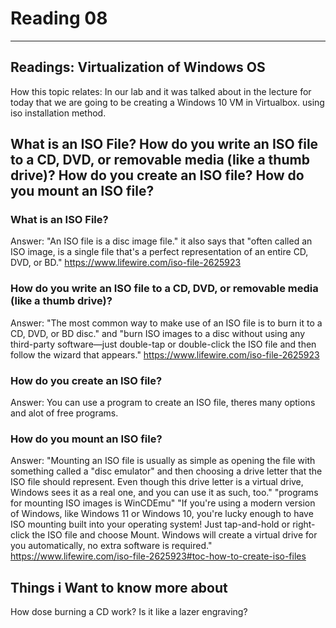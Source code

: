 # Reading 08
---
## Readings: Virtualization of Windows OS

How this topic relates: In our lab and  it was talked about in the lecture for today that we are going to be creating a Windows 10 VM in Virtualbox. using iso installation method.

What is an ISO File?
How do you write an ISO file to a CD, DVD, or removable media (like a thumb drive)?
How do you create an ISO file?
How do you mount an ISO file?
---

### What is an ISO File?
Answer: "An ISO file is a disc image file." it also says that "often called an ISO image, is a single file that's a perfect representation of an entire CD, DVD, or BD."
https://www.lifewire.com/iso-file-2625923

### How do you write an ISO file to a CD, DVD, or removable media (like a thumb drive)?
Answer: "The most common way to make use of an ISO file is to burn it to a CD, DVD, or BD disc."
and
"burn ISO images to a disc without using any third-party software—just double-tap or double-click the ISO file and then follow the wizard that appears."
https://www.lifewire.com/iso-file-2625923

### How do you create an ISO file?
Answer:  You can use a program to create an ISO file, theres many options and alot of free programs.

### How do you mount an ISO file?
Answer: "Mounting an ISO file is usually as simple as opening the file with something called a "disc emulator" and then choosing a drive letter that the ISO file should represent. Even though this drive letter is a virtual drive, Windows sees it as a real one, and you can use it as such, too."
"programs for mounting ISO images is WinCDEmu"
"If you're using a modern version of Windows, like Windows 11 or Windows 10, you're lucky enough to have ISO mounting built into your operating system! Just tap-and-hold or right-click the ISO file and choose Mount. Windows will create a virtual drive for you automatically, no extra software is required."
https://www.lifewire.com/iso-file-2625923#toc-how-to-create-iso-files

## Things i Want to know more about
How dose burning a CD work? Is it like a lazer engraving?
